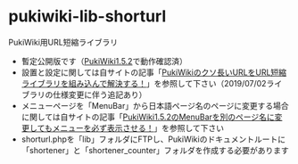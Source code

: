 # pukiwiki-lib-shorturl

PukiWiki用URL短縮ライブラリ

- 暫定公開版です（[PukiWiki1.5.2](https://pukiwiki.osdn.jp/?PukiWiki/Download/1.5.2)で動作確認済）
- 設置と設定に関しては自サイトの記事「[PukiWikiのクソ長いURLをURL短縮ライブラリを組み込んで解決する！](https://dajya-ranger.com/pukiwiki/embed-url-shortener/)」を参照して下さい（2019/07/02ライブラリの仕様変更に伴う追記あり）
- メニューページを「MenuBar」から日本語ページ名のページに変更する場合に関しては自サイトの記事「[PukiWiki1.5.2のMenuBarを別のページ名に変更してもメニューを必ず表示させる！](https://dajya-ranger.com/pukiwiki/change-menubar-and-plugin/)」を参照して下さい
- shorturl.phpを「lib」フォルダにFTPし、PukiWikiのドキュメントルートに「shortener」と「shortener_counter」フォルダを作成する必要があります
